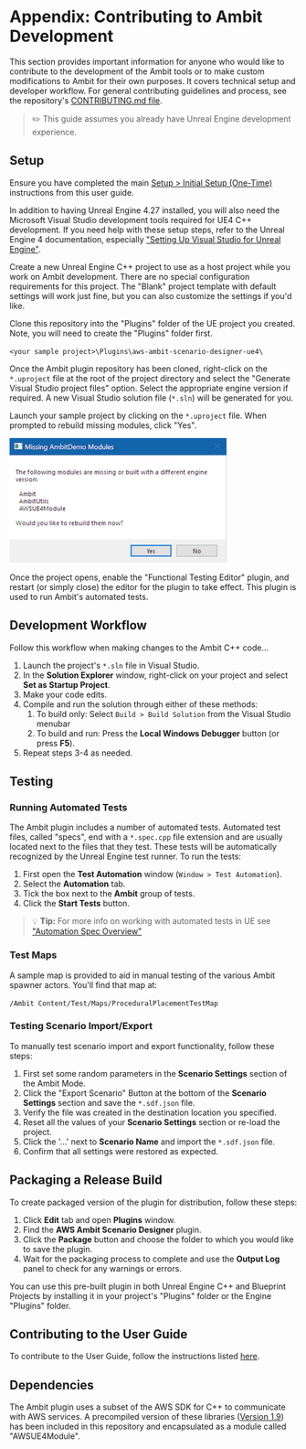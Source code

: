 # Appendix: Contributing to Ambit Development

This section provides important information for anyone who would like to contribute to the development of the Ambit tools or to make custom modifications to Ambit for their own purposes. It covers technical setup and developer workflow. For general contributing guidelines and process, see the repository's [CONTRIBUTING.md file](https://github.com/aws-samples/aws-ambit-scenario-designer-ue4/blob/main/CONTRIBUTING.md).

> ✏️ This guide assumes you already have Unreal Engine development experience.



## Setup

Ensure you have completed the main [Setup > Initial Setup (One-Time)](../setup/#initial-setup-one-time) instructions from this user guide.

In addition to having Unreal Engine 4.27 installed, you will also need the Microsoft Visual Studio development tools required for UE4 C++ development. If you need help with these setup steps, refer to the Unreal Engine 4 documentation, especially ["Setting Up Visual Studio for Unreal Engine"](https://docs.unrealengine.com/4.26/en-US/ProductionPipelines/DevelopmentSetup/VisualStudioSetup/).

Create a new Unreal Engine C++ project to use as a host project while you work on Ambit development. There are no special configuration requirements for this project. The "Blank" project template with default settings will work just fine, but you can also customize the settings if you'd like.

Clone this repository into the "Plugins" folder of the UE project you created. Note, you will need to create the "Plugins" folder first.

`<your sample project>\Plugins\aws-ambit-scenario-designer-ue4\`

Once the Ambit plugin repository has been cloned, right-click on the `*.uproject` file at the root of the project directory and select the "Generate Visual Studio project files" option. Select the appropriate engine version if required. A new Visual Studio solution file (`*.sln`) will be generated for you.

Launch your sample project by clicking on the `*.uproject` file. When prompted to rebuild missing modules, click "Yes".

![Missing Modules prompt](images/appendix/RebuildMissingModules.png)

Once the project opens, enable the "Functional Testing Editor" plugin, and restart (or simply close) the editor for the plugin to take effect. This plugin is used to run Ambit's automated tests.



## Development Workflow

Follow this workflow when making changes to the Ambit C++ code...

1. Launch the project's `*.sln` file in Visual Studio. 
2. In the **Solution Explorer** window, right-click on your project and select **Set as Startup Project**. 
3. Make your code edits.
4. Compile and run the solution through either of these methods:
   1. To build only: Select `Build > Build Solution` from the Visual Studio menubar
   2. To build and run: Press the **Local Windows Debugger** button (or press **F5**).
5. Repeat steps 3-4 as needed.



## Testing

### Running Automated Tests

The Ambit plugin includes a number of automated tests. Automated test files, called "specs", end with a `*.spec.cpp` file extension and are usually located next to the files that they test. These tests will be automatically recognized by the Unreal Engine test runner. To run the tests:

1. First open the **Test Automation** window (`Window > Test Automation`).
2. Select the **Automation** tab.
3. Tick the box next to the **Ambit** group of tests.
4. Click the **Start Tests** button.

> 💡 **Tip:** For more info on working with automated tests in UE see ["Automation Spec Overview"](https://docs.unrealengine.com/en-US/Programming/Automation/AutomationSpec/index.html)

### Test Maps

A sample map is provided to aid in manual testing of the various Ambit spawner actors. You'll find that map at:

 `/Ambit Content/Test/Maps/ProceduralPlacementTestMap`

### Testing Scenario Import/Export

To manually test scenario import and export functionality, follow these steps:

1. First set some random parameters in the **Scenario Settings** section of the Ambit Mode.
2. Click the "Export Scenario" Button at the bottom of the **Scenario Settings** section and save the `*.sdf.json` file.
3. Verify the file was created in the destination location you specified.
4. Reset all the values of your **Scenario Settings** section or re-load the project.
5. Click the '...' next to **Scenario Name** and import the `*.sdf.json` file.
5. Confirm that all settings were restored as expected.



## Packaging a Release Build

To create packaged version of the plugin for distribution, follow these steps:

1. Click **Edit** tab and open **Plugins** window.
2. Find the **AWS Ambit Scenario Designer** plugin.
3. Click the **Package** button and choose the folder to which you would like to save the plugin.
4. Wait for the packaging process to complete and use the **Output Log** panel to check for any warnings or errors.

You can use this pre-built plugin in both Unreal Engine C++ and Blueprint Projects by installing it in your project's "Plugins" folder or the Engine "Plugins" folder.



## Contributing to the User Guide

To contribute to the User Guide, follow the instructions listed [here](https://github.com/aws-samples/aws-ambit-scenario-designer-ue4/blob/main/docs/user-guide/README.md).



## Dependencies

The Ambit plugin uses a subset of the AWS SDK for C++ to communicate with AWS services. A precompiled version of these libraries ([Version 1.9](https://github.com/aws/aws-sdk-cpp/tree/1.9.93)) has been included in this repository and encapsulated as a module called "AWSUE4Module".